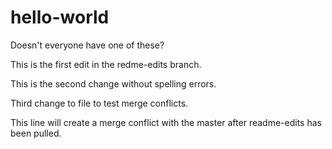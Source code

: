 # hello-world
Doesn't everyone have one of these?

This is the first edit in the redme-edits branch.

This is the second change without spelling errors.

Third change to file to test merge conflicts.

This line will create a merge conflict with the master after readme-edits has been pulled.
